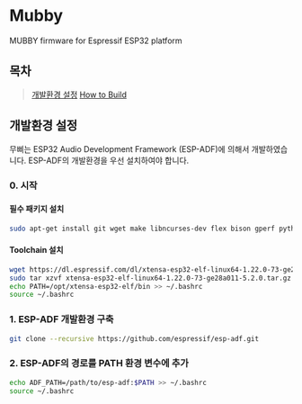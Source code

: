 # Mubby
MUBBY firmware for Espressif ESP32 platform

## 목차

> [개발환경 설정](#environment-setup)
> [How to Build](#how-to-build)

## 개발환경 설정

무삐는 ESP32 Audio Development Framework (ESP-ADF)에 의해서 개발하였습니다. ESP-ADF의 개발환경을 우선 설치하여야 합니다.

### 0. 시작

#### 필수 패키지 설치

```bash
sudo apt-get install git wget make libncurses-dev flex bison gperf python python-pip python-setuptools python-serial
```

#### Toolchain 설치

```bash
wget https://dl.espressif.com/dl/xtensa-esp32-elf-linux64-1.22.0-73-ge28a011-5.2.0.tar.gz
sudo tar xzvf xtensa-esp32-elf-linux64-1.22.0-73-ge28a011-5.2.0.tar.gz -C /opt
echo PATH=/opt/xtensa-esp32-elf/bin >> ~/.bashrc
source ~/.bashrc
```
 
### 1. ESP-ADF 개발환경 구축

```bash
git clone --recursive https://github.com/espressif/esp-adf.git
```

### 2. ESP-ADF의 경로를 PATH 환경 변수에 추가

```bash
echo ADF_PATH=/path/to/esp-adf:$PATH >> ~/.bashrc
source ~/.bashrc
```


